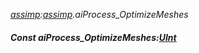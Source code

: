 _[assimp](../../modules/assimp/assimp-module.md):[assimp](../../modules/assimp/assimp-module.md).aiProcess\_OptimizeMeshes_
##### Const aiProcess\_OptimizeMeshes:[UInt](../../modules/wonkey/wonkey-types-uint.md)
